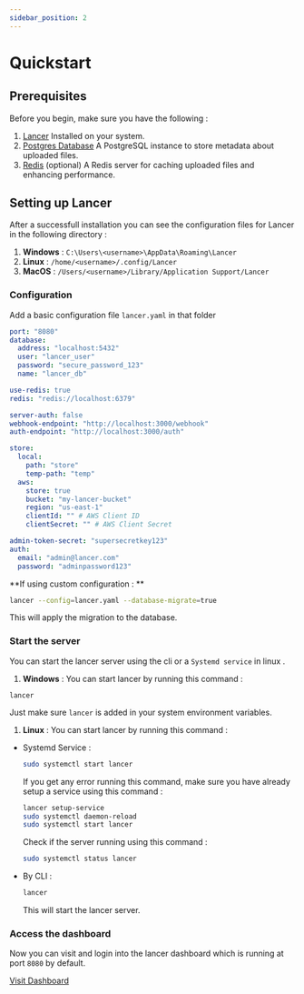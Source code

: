 ```yaml
---
sidebar_position: 2
---
```


# Quickstart

## Prerequisites

Before you begin, make sure you have the following :

1. [Lancer](/docs/category/installation) Installed on your system.
2. [Postgres Database](https://www.postgresql.org/) A PostgreSQL instance to store metadata about uploaded files.
3. [Redis](https://redis.io/) (optional) A Redis server for caching uploaded files and enhancing performance.

## Setting up Lancer

After a successfull installation you can see the configuration files for Lancer in the following directory :

1. **Windows** : `C:\Users\<username>\AppData\Roaming\Lancer`
2. **Linux** : `/home/<username>/.config/Lancer`
3. **MacOS** : `/Users/<username>/Library/Application Support/Lancer`

### Configuration

Add a basic configuration file `lancer.yaml` in that folder

```yaml title="lancer.yaml"
port: "8080"
database:
  address: "localhost:5432"
  user: "lancer_user"
  password: "secure_password_123"
  name: "lancer_db"

use-redis: true
redis: "redis://localhost:6379"

server-auth: false
webhook-endpoint: "http://localhost:3000/webhook"
auth-endpoint: "http://localhost:3000/auth"

store:
  local:
    path: "store"
    temp-path: "temp"
  aws:
    store: true
    bucket: "my-lancer-bucket"
    region: "us-east-1"
    clientId: "" # AWS Client ID
    clientSecret: "" # AWS Client Secret

admin-token-secret: "supersecretkey123"
auth:
  email: "admin@lancer.com"
  password: "adminpassword123"
```
**If using custom configuration : **

```bash
lancer --config=lancer.yaml --database-migrate=true
```

This will apply the migration to the database.

### Start the server

You can start the lancer server using the cli or a `Systemd service` in linux .

1. **Windows** : You can start lancer by running this command :

```
lancer
```
Just make sure `lancer` is added in your system environment variables.

1. **Linux** : You can start lancer by running this command :

- Systemd Service :

    ```bash
    sudo systemctl start lancer
    ```

    If you get any error running this command, make sure you have already setup a service using this command :

    ```bash
    lancer setup-service
    sudo systemctl daemon-reload
    sudo systemctl start lancer
    ```

    Check if the server running using this command :

    ```bash
    sudo systemctl status lancer
    ```

- By CLI :

    ```bash
    lancer
    ```

    This will start the lancer server.

### Access the dashboard

Now you can visit and login into the lancer dashboard which is running at port `8080` by default.

[Visit Dashboard](http://localhost:8080)
